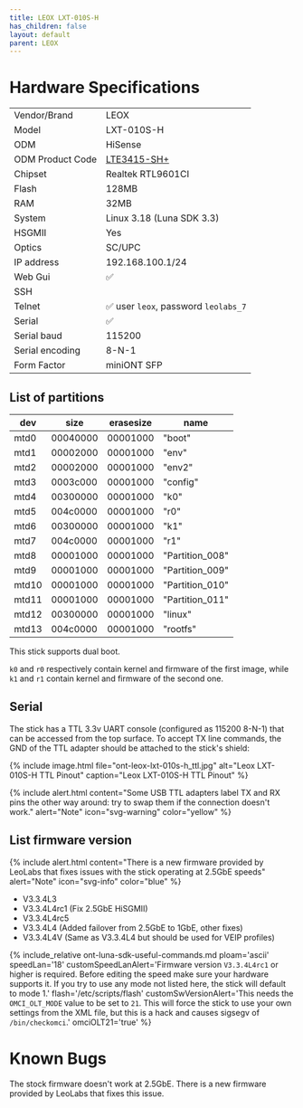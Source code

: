 ```yaml
---
title: LEOX LXT-010S-H
has_children: false
layout: default
parent: LEOX
---
```


# Hardware Specifications

|                  |                                         |
| ---------------- | --------------------------------------- |
| Vendor/Brand     | LEOX                                    |
| Model            | LXT-010S-H                              |
| ODM              | HiSense                                 |
| ODM Product Code | [LTE3415-SH+](/ont-hisense-lte3415-sh+) |
| Chipset          | Realtek RTL9601CI                       |
| Flash            | 128MB                                   |
| RAM              | 32MB                                    |
| System           | Linux 3.18 (Luna SDK 3.3)               |
| HSGMII           | Yes                                     |
| Optics           | SC/UPC                                  |
| IP address       | 192.168.100.1/24                        |
| Web Gui          | ✅                                      |
| SSH              |                                         |
| Telnet           | ✅ user `leox`, password `leolabs_7`    |
| Serial           | ✅                                      |
| Serial baud      | 115200                                  |
| Serial encoding  | 8-N-1                                   |
| Form Factor      | miniONT SFP                             |


## List of partitions

| dev   | size     | erasesize | name            |
| ----- | -------- | --------- | --------------- |
| mtd0  | 00040000 | 00001000  | "boot"          |
| mtd1  | 00002000 | 00001000  | "env"           |
| mtd2  | 00002000 | 00001000  | "env2"          |
| mtd3  | 0003c000 | 00001000  | "config"        |
| mtd4  | 00300000 | 00001000  | "k0"            |
| mtd5  | 004c0000 | 00001000  | "r0"            |
| mtd6  | 00300000 | 00001000  | "k1"            |
| mtd7  | 004c0000 | 00001000  | "r1"            |
| mtd8  | 00001000 | 00001000  | "Partition_008" |
| mtd9  | 00001000 | 00001000  | "Partition_009" |
| mtd10 | 00001000 | 00001000  | "Partition_010" |
| mtd11 | 00001000 | 00001000  | "Partition_011" |
| mtd12 | 00300000 | 00001000  | "linux"         |
| mtd13 | 004c0000 | 00001000  | "rootfs"        |

This stick supports dual boot. 

`k0` and `r0` respectively contain kernel and firmware of the first image, while `k1` and `r1` contain kernel and firmware of the second one.

## Serial

The stick has a TTL 3.3v UART console (configured as 115200 8-N-1) that can be accessed from the top surface. To accept TX line commands, the GND of the TTL adapter should be attached to the stick's shield:

{% include image.html file="ont-leox-lxt-010s-h_ttl.jpg" alt="Leox LXT-010S-H TTL Pinout" caption="Leox LXT-010S-H TTL Pinout" %}

{% include alert.html content="Some USB TTL adapters label TX and RX pins the other way around: try to swap them if the connection doesn't work." alert="Note"  icon="svg-warning" color="yellow" %}

## List firmware version

{% include alert.html content="There is a new firmware provided by LeoLabs that fixes issues with the stick operating at 2.5GbE speeds" alert="Note" icon="svg-info" color="blue" %}

- V3.3.4L3
- V3.3.4L4rc1 (Fix 2.5GbE HiSGMII)
- V3.3.4L4rc5
- V3.3.4L4 (Added failover from 2.5GbE to 1GbE, other fixes)
- V3.3.4L4V (Same as V3.3.4L4 but should be used for VEIP profiles)

{% include_relative ont-luna-sdk-useful-commands.md 
    ploam='ascii'
    speedLan='18'
    customSpeedLanAlert='Firmware version `V3.3.4L4rc1` or higher is required. Before editing the speed make sure your hardware supports it. If you try to use any mode not listed here, the stick will default to mode 1.'
    flash='/etc/scripts/flash'
    customSwVersionAlert='This needs the `OMCI_OLT_MODE` value to be set to `21`. This will force the stick to use your own settings from the XML file, but this is a hack and causes sigsegv of `/bin/checkomci`.'
    omciOLT21='true' %}

# Known Bugs

The stock firmware doesn't work at 2.5GbE. There is a new firmware provided by LeoLabs that fixes this issue.
